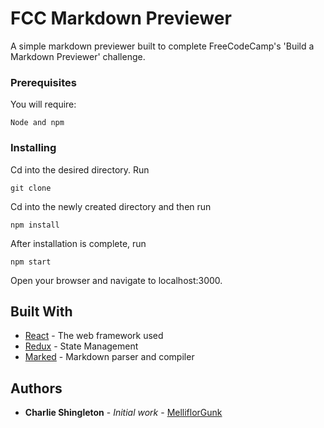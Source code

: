 # FCC Markdown Previewer

A simple markdown previewer built to complete FreeCodeCamp's 'Build a Markdown Previewer' challenge.


### Prerequisites

You will require:

```
Node and npm
```

### Installing

Cd into the desired directory. Run

```
git clone 
```

Cd into the newly created directory and then run

```
npm install
```

After installation is complete, run 

```
npm start
```

Open your browser and navigate to localhost:3000.


## Built With

* [React](https://facebook.github.io/react/) - The web framework used
* [Redux](https://github.com/reactjs/redux) - State Management
* [Marked](https://github.com/chjj/marked) - Markdown parser and compiler

## Authors

* **Charlie Shingleton** - *Initial work* - [MelliflorGunk](https://github.com/melliflorGunk)


